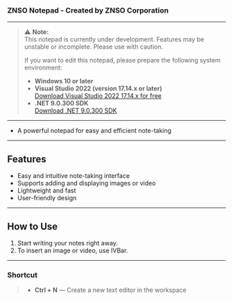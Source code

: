 ### ZNSO Notepad - Created by **ZNSO Corporation**

---

> ⚠️ **Note:**  
> This notepad is currently under development. Features may be unstable or incomplete. Please use with caution.  
>
> If you want to edit this notepad, please prepare the following system environment:  
> - **Windows 10 or later**  
> - **Visual Studio 2022 (version 17.14.x or later)**  
>   [Download Visual Studio 2022 17.14.x for free](https://visualstudio.microsoft.com/zh-hans/downloads/)  
> - **.NET 9.0.300 SDK**  
>   [Download .NET 9.0.300 SDK](https://dotnet.microsoft.com/en-us/download/dotnet/9.0)

---

* A powerful notepad for easy and efficient note-taking

---

## Features

- Easy and intuitive note-taking interface  
- Supports adding and displaying images or video 
- Lightweight and fast  
- User-friendly design  

---

## How to Use

1. Start writing your notes right away.  
2. To insert an image or video, use IVBar.

---

### Shortcut

> - **Ctrl + N** — Create a new text editor in the workspace
